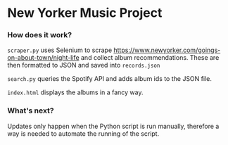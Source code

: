 # New Yorker Music Project

### How does it work?
`scraper.py` uses Selenium to scrape https://www.newyorker.com/goings-on-about-town/night-life and collect album 
recommendations. These are then formatted to JSON and saved into `records.json`

`search.py` queries the Spotify API and adds album ids to the JSON file.

`index.html` displays the albums in a fancy way.

### What's next?
Updates only happen when the Python script is run manually, therefore a way is needed to automate the running of the
script.
 